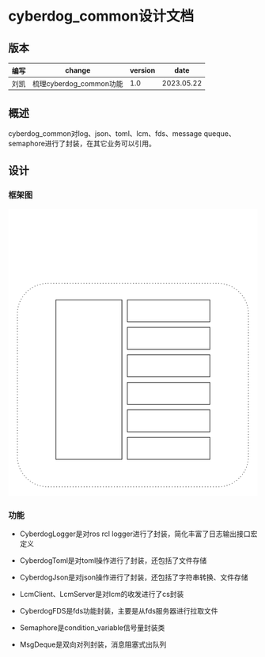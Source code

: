 # cyberdog_common设计文档

## 版本

| 编写 | change                  | version | date       |
| ---- | ----------------------- | ------- | ---------- |
| 刘凯 | 梳理cyberdog_common功能 | 1.0     | 2023.05.22 |

## 概述

cyberdog_common对log、json、toml、lcm、fds、message queque、semaphore进行了封装，在其它业务可以引用。

## 设计

### 框架图

![](./image/cyberdog_common/framework.svg)

### 功能

- CyberdogLogger是对ros rcl logger进行了封装，简化丰富了日志输出接口宏定义

- CyberdogToml是对toml操作进行了封装，还包括了文件存储

- CyberdogJson是对json操作进行了封装，还包括了字符串转换、文件存储

- LcmClient、LcmServer是对lcm的收发进行了cs封装

- CyberdogFDS是fds功能封装，主要是从fds服务器进行拉取文件

- Semaphore是condition_variable信号量封装类

- MsgDeque是双向对列封装，消息阻塞式出队列